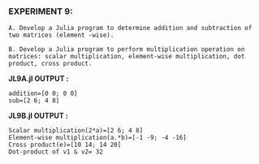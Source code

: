 ### EXPERIMENT 9:
~~~
A. Develop a Julia program to determine addition and subtraction of two matrices (element -wise).

B. Develop a Julia program to perform multiplication operation on matrices: scalar multiplication, element-wise multiplication, dot product, cross product.
~~~

**JL9A.jl OUTPUT :**
~~~
addition=[0 0; 0 0]
sub=[2 6; 4 8]
~~~

**JL9B.jl OUTPUT :**
~~~
Scalar multiplication(2*a)=[2 6; 4 8]
Element-wise multiplication(a.*b)=[-1 -9; -4 -16]
Cross product(e)=[10 14; 14 20]
Dot-product of v1 & v2= 32
~~~
